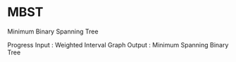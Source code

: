 # MBST
Minimum Binary Spanning Tree

Progress
Input : Weighted Interval Graph
Output : Minimum Spanning Binary Tree